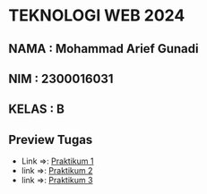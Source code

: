 # TEKNOLOGI WEB 2024

## NAMA  : Mohammad Arief Gunadi
## NIM   : 2300016031
## KELAS : B

## Preview Tugas 
<!-- Priview tugas  -->
- Link =>:  [Praktikum 1](https://9riffegndi.github.io/tekweb_2024_2300016031/praktikum_1/)
- link =>:  [Praktikum 2](https://9riffegndi.github.io/tekweb_2024_2300016031/praktikum_2/)
- link =>:  [Praktikum 3]()





